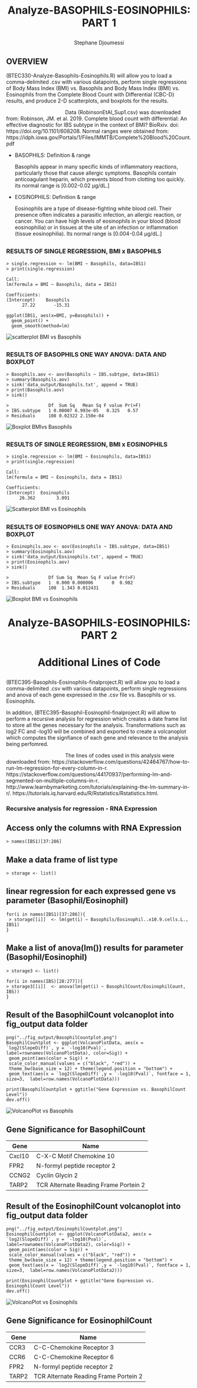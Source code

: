 # <p align = "center"> Analyze-BASOPHILS-EOSINOPHILS: PART 1
   <p align = "center"> Stephane Djoumessi
   
 ## OVERVIEW

 <p style="text-indent"> (BTEC330-Analyze-Basophils-Eosinophils.R) will allow you to load a comma-delimited .csv with various datapoints, perform single regressions of Body Mass Index (BMI) vs. Basophils and Body Mass Index (BMI) vs. Eosinophils from the Complete Blood Count with Differential (CBC-D) results, and produce 2-D scatterplots, and boxplots for the results.
 
<p style="text-indent: 160px"> Data (RobinsonEtAl_Sup1.csv) was downloaded from: 
Robinson, JM. et al. 2019. Complete blood count with differential: An effective diagnostic for IBS subtype in the context of BMI? BioRxiv. doi: https://doi.org/10.1101/608208. 
      Normal ranges were obtained from: https://idph.iowa.gov/Portals/1/Files/IMMTB/Complete%20Blood%20Count.pdf

  * BASOPHILS: Definition & range
  
    Basophils appear in many specific kinds of inflammatory reactions, particularly those that cause allergic symptoms. Basophils contain anticoagulant heparin, which prevents blood from clotting too quickly. its normal range is [0.002-0.02 μg/dL.]

*   EOSINOPHILS: Definition & range
  
     Eosinophils are a type of disease-fighting white blood cell. Their presence often indicates a parasitic infection, an allergic reaction, or cancer. You can have high levels of eosinophils in your blood (blood eosinophilia) or in tissues at the site of an infection or inflammation (tissue eosinophilia). Its normal range is [0.004-0.04 μg/dL.]

   ##
### RESULTS OF SINGLE REGRESSION, BMI x BASOPHILS 
```
> single.regression <- lm(BMI ~ Basophils, data=IBS1)
> print(single.regression)

Call:
lm(formula = BMI ~ Basophils, data = IBS1)

Coefficients:
(Intercept)    Basophils  
      27.22       -15.31  

```
```
ggplot(IBS1, aes(x=BMI, y=Basophils)) +
  geom_point() +    
  geom_smooth(method=lm) 
  ```
![scatterplot BMI vs Basophils](fig_output/Basophils_scatterplot.png)

##
### RESULTS OF BASOPHILS ONE WAY ANOVA: DATA AND BOXPLOT
```
> Basophils.aov <- aov(Basophils ~ IBS.subtype, data=IBS1)
> summary(Basophils.aov)
> sink('data_output/Basophils.txt', append = TRUE)
> print(Basophils.aov)
> sink()
```
```
>               Df  Sum Sq   Mean Sq F value Pr(>F)
> IBS.subtype   1 0.00007 6.993e-05   0.325   0.57
> Residuals     108 0.02322 2.150e-04  
```
![Boxplot BMIvs Basophils](fig_output/Basophils_boxplot.png)
##
### RESULTS OF SINGLE REGRESSION, BMI x EOSINOPHILS
```
> single.regression <- lm(BMI ~ Eosinophils, data=IBS1)
> print(single.regression)

Call:
lm(formula = BMI ~ Eosinophils, data = IBS1)

Coefficients:
(Intercept)  Eosinophils  
     26.362        3.091  

```
![Scatterplot BMI vs Eosinophils](fig_output/Eosinophils_scatterplot.png)
##

### RESULTS OF EOSINOPHILS ONE WAY ANOVA: DATA AND BOXPLOT
```
> Eosinophils.aov <- aov(Eosinophils ~ IBS.subtype, data=IBS1)
> summary(Eosinophils.aov)
> sink('data_output/Eosinophils.txt', append = TRUE)
> print(Eosinophils.aov)
> sink()
```
```
>               Df Sum Sq  Mean Sq F value Pr(>F)
> IBS.subtype   1  0.000 0.000006       0  0.982
> Residuals     108  1.343 0.012431
```
![Boxplot BMI vs Eosinophils](fig_output/Eosinophils_boxplot.png)

# <p align = "center"> Analyze-BASOPHILS-EOSINOPHILS: PART 2 
   
#  <p align = "center"> Additional Lines of Code
 
   <p style="text-indent"> (BTEC395-Basophils-Eosinophils-finalproject.R) will allow you to load a comma-delimited .csv with various datapoints, perform single regressions and anova of each gene expressed in the .csv file vs. Basophils or vs. Eosinophils.
   
   In addition, (BTEC395-Basophil-Eosinophil-finalproject.R) will  allow to perform a recursive analysis for regression which creates a date frame list to store all the genes necessary for the analysis. Transformations such as log2 FC and -log10 will be combined and exported to create a volcanoplot which computes the signfiance of each gene and relevance to the analysis being perfomred.
   
   <p style="text-indent: 160px"> The lines of codes used in this analysis were downloaded from:   
https://stackoverflow.com/questions/42464767/how-to-run-lm-regression-for-every-column-in-r.
https://stackoverflow.com/questions/44170937/performing-lm-and-segmented-on-multiple-columns-in-r.
http://www.learnbymarketing.com/tutorials/explaining-the-lm-summary-in-r/.
https://tutorials.iq.harvard.edu/R/Rstatistics/Rstatistics.html.


### Recursive analysis for regression  - RNA Expression ##
## Access only the columns with RNA Expression
```
> names(IBS1)[37:286]
```
## Make a data frame of list type
```
> storage <- list()
```

## linear regression for each expressed gene vs parameter (Basophil/Eosinophil)
```
for(i in names(IBS1)[37:286]){
 > storage[[i]]  <- lm(get(i) ~ Basophils/Eosinophil..x10.9.cells.L., IBS1)
}
```
## Make a list of anova(lm()) results for parameter (Basophil/Eosinophil)
```
> storage3 <- list()

for(i in names(IBS)[28:277]){
> storage3[[i]]  <- anova(lm(get(i) ~ BasophilCount/EosinophilCount, IBS))
}
 ```

## Result of the BasophilCount volcanoplot into fig_output data folder
 ```
png("../fig_output/BasophilCountplot.png")
BasophilCountplot <- ggplot(VolcanoPlotData, aes(x = `log2(SlopeDiff)`, y = `-log10(Pval)`, label=rownames(VolcanoPlotData), color=Sig)) +
  geom_point(aes(color = Sig)) +
  scale_color_manual(values = c("black", "red")) +
  theme_bw(base_size = 12) + theme(legend.position = "bottom") +
  geom_text(aes(x = `log2(SlopeDiff)`,y = `-log10(Pval)`, fontface = 1, size=3,  label=row.names(VolcanoPlotData)))

print(BasophilCountplot + ggtitle("Gene Expression vs. BasophilCount Level"))
dev.off()
 ```
 ![VolcanoPlot vs Basophils](fig_output/BasophilCountplot.png)
 
 ## Gene Significance for BasophilCount
 
  | Gene | Name|
  |------|-----|
  |Cxcl10| C-X-C Motif Chemokine 10|
  | FPR2 | N-formyl peptide receptor 2|
  |CCNG2 | Cyclin Glycin 2|
  |TARP2 |TCR Alternate Reading Frame Portein 2|

## Result of the EosinophilCount volcanoplot into fig_output data folder
 ```
png("../fig_output/EosinophilCountplot.png")
EosinophilCountplot <- ggplot(VolcanoPlotData2, aes(x = `log2(SlopeDiff)`, y = `-log10(Pval)`, label=rownames(VolcanoPlotData2), color=Sig)) +
  geom_point(aes(color = Sig)) +
  scale_color_manual(values = c("black", "red")) +
  theme_bw(base_size = 12) + theme(legend.position = "bottom") +
  geom_text(aes(x = `log2(SlopeDiff)`,y = `-log10(Pval)`, fontface = 1, size=3,  label=row.names(VolcanoPlotData2)))

print(EosinophilCountplot + ggtitle("Gene Expression vs. EosinophilCount Level"))
dev.off()
 ```
![VolcanoPlot vs Eosinophils](fig_output/EosinophilCountplot.png)

## Gene Significance for EosinophilCount

 | Gene | Name|
 |------|-----|
 | CCR3 | C-C-Chemokine Receptor 3|
 | CCR6 | C-C-Chemokine Receptor 6|
 |FPR2  |N-formyl peptide receptor 2
 |TARP2 |TCR Alternate Reading Frame Portein 2|


